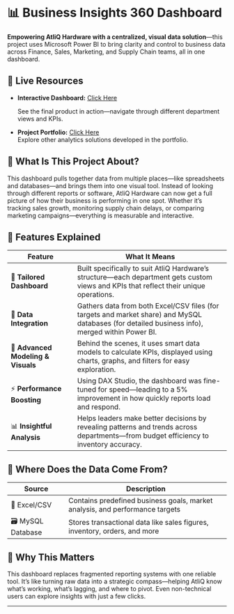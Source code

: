 # 📊 Business Insights 360 Dashboard

**Empowering AtliQ Hardware with a centralized, visual data solution**—this project uses Microsoft Power BI to bring clarity and control to business data across Finance, Sales, Marketing, and Supply Chain teams, all in one dashboard.

## 🔗 Live Resources
- **Interactive Dashboard:**  [Click Here](https://app.powerbi.com/view?r=eyJrIjoiNWFjOTZhODMtY2E3Ny00MTVlLTgyZWQtNmM2YTk1MmFhYTU2IiwidCI6ImM2ZTU0OWIzLTVmNDUtNDAzMi1hYWU5LWQ0MjQ0ZGM1YjJjNCJ9)  

  See the final product in action—navigate through different department views and KPIs.
  
- **Project Portfolio:** [Click Here](#)  
  Explore other analytics solutions developed in the portfolio.

## 🧠 What Is This Project About?

This dashboard pulls together data from multiple places—like spreadsheets and databases—and brings them into one visual tool. Instead of looking through different reports or software, AtliQ Hardware can now get a full picture of how their business is performing in one spot. Whether it’s tracking sales growth, monitoring supply chain delays, or comparing marketing campaigns—everything is measurable and interactive.

## 🌟 Features Explained

| Feature                          | What It Means                                                                                                                                   |
|----------------------------------|--------------------------------------------------------------------------------------------------------------------------------------------------|
| 🎯 **Tailored Dashboard**         | Built specifically to suit AtliQ Hardware’s structure—each department gets custom views and KPIs that reflect their unique operations.          |
| 🔗 **Data Integration**           | Gathers data from both Excel/CSV files (for targets and market share) and MySQL databases (for detailed business info), merged within Power BI. |
| 📐 **Advanced Modeling & Visuals**| Behind the scenes, it uses smart data models to calculate KPIs, displayed using charts, graphs, and filters for easy exploration.               |
| ⚡ **Performance Boosting**       | Using DAX Studio, the dashboard was fine-tuned for speed—leading to a 5% improvement in how quickly reports load and respond.                    |
| 📊 **Insightful Analysis**        | Helps leaders make better decisions by revealing patterns and trends across departments—from budget efficiency to inventory accuracy.           |

## 📁 Where Does the Data Come From?

| Source         | Description                                                                 |
|----------------|-----------------------------------------------------------------------------|
| 📄 Excel/CSV    | Contains predefined business goals, market analysis, and performance targets |
| 🗃️ MySQL Database| Stores transactional data like sales figures, inventory, orders, and more   |

## 🚀 Why This Matters

This dashboard replaces fragmented reporting systems with one reliable tool. It’s like turning raw data into a strategic compass—helping AtliQ know what’s working, what’s lagging, and where to pivot. Even non-technical users can explore insights with just a few clicks.

---
